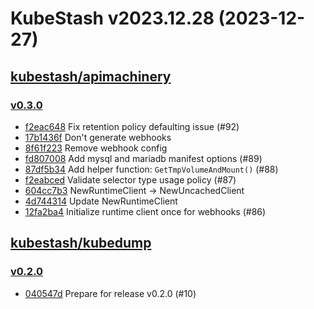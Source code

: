 # KubeStash v2023.12.28 (2023-12-27)


## [kubestash/apimachinery](https://github.com/kubestash/apimachinery)

### [v0.3.0](https://github.com/kubestash/apimachinery/releases/tag/v0.3.0)

- [f2eac648](https://github.com/kubestash/apimachinery/commit/f2eac648) Fix retention policy defaulting issue (#92)
- [17b1436f](https://github.com/kubestash/apimachinery/commit/17b1436f) Don't generate webhooks
- [8f61f223](https://github.com/kubestash/apimachinery/commit/8f61f223) Remove webhook config
- [fd807008](https://github.com/kubestash/apimachinery/commit/fd807008) Add mysql and mariadb manifest options (#89)
- [87df5b34](https://github.com/kubestash/apimachinery/commit/87df5b34) Add helper function: `GetTmpVolumeAndMount()` (#88)
- [f2eabced](https://github.com/kubestash/apimachinery/commit/f2eabced) Validate selector type usage policy (#87)
- [604cc7b3](https://github.com/kubestash/apimachinery/commit/604cc7b3) NewRuntimeClient -> NewUncachedClient
- [4d744314](https://github.com/kubestash/apimachinery/commit/4d744314) Update NewRuntimeClient
- [12fa2ba4](https://github.com/kubestash/apimachinery/commit/12fa2ba4) Initialize runtime client once for webhooks (#86)



## [kubestash/kubedump](https://github.com/kubestash/kubedump)

### [v0.2.0](https://github.com/kubestash/kubedump/releases/tag/v0.2.0)

- [040547d](https://github.com/kubestash/kubedump/commit/040547d) Prepare for release v0.2.0 (#10)



